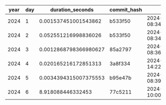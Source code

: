 | year | day | duration_seconds | commit_hash | run_ts |
| --- | --- | --- | --- | --- |
| 2024 | 1 | 0.001537451001543862 | b533f50 | 2024-12-02 08:34:35.664174 |
| 2024 | 2 | 0.052551216998836026 | b533f50 | 2024-12-02 08:34:40.496494 |
| 2024 | 3 | 0.0012868798366980627 | 85a2797 | 2024-12-03 08:36:33.488404 |
| 2024 | 4 | 0.020165216172851313 | 3a8f334 | 2024-12-04 14:22:02.099342 |
| 2024 | 5 | 0.0034394315007375553 | b95e47b | 2024-12-05 08:39:23.638481 |
| 2024 | 6 | 8.918088446332453 | 77c5211 | 2024-12-06 10:00:58.860156 |